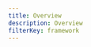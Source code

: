 ```yaml
---
title: Overview
description: Overview
filterKey: framework
---
```


<inline-fragment framework="react" src="~/legacy-ui/fragments/react/overview.md"></inline-fragment>
<inline-fragment framework="vue" src="~/legacy-ui/fragments/vue/overview.md"></inline-fragment>
<inline-fragment framework="angular" src="~/legacy-ui/fragments/angular/overview.md"></inline-fragment>
<inline-fragment framework="react-native" src="~/legacy-ui/fragments/react-native/overview.md"></inline-fragment>
